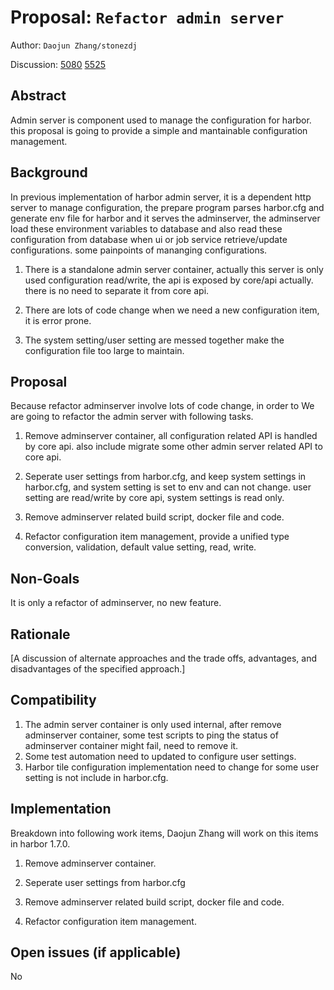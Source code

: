# Proposal: `Refactor admin server`
Author: `Daojun Zhang/stonezdj`

Discussion: 
[5080](https://github.com/goharbor/harbor/issues/5808)
[5525](https://github.com/goharbor/harbor/issues/5525)
## Abstract 
Admin server is component used to manage the configuration for harbor. this proposal is going to provide a simple and mantainable configuration management.

## Background

In previous implementation of harbor admin server, it is a dependent http server to manage configuration, the prepare program parses harbor.cfg and generate env file for harbor and it serves the adminserver, the adminserver load these environment variables to database and also read these configuration from database when ui or job service retrieve/update configurations. some painpoints of mananging configurations.

1. There is a standalone admin server container, actually this server is only used configuration read/write, the api is exposed by core/api actually. there is no need to separate it from core api.

2. There are lots of code change when we need a new configuration item, it is error prone.

3. The system setting/user setting are messed together make the configuration file too large to maintain.


## Proposal

Because refactor adminserver involve lots of code change, in order to We are going to refactor the admin server with following tasks.

1. Remove adminserver container, all configuration related API is handled by core api. also include migrate some other admin server related API to core api.

2. Seperate user settings from harbor.cfg, and keep system settings in harbor.cfg, and system setting is set to env and can not change. user setting are read/write by core api, system settings is read only.

3. Remove adminserver related build script, docker file and code.

4. Refactor configuration item management, provide a unified type conversion, validation, default value setting, read, write.

## Non-Goals
 It is only a refactor of adminserver, no new feature.

## Rationale
 [A discussion of alternate approaches and the trade offs, advantages, and disadvantages of the specified approach.]

## Compatibility
  1. The admin server container is only used internal, after remove adminserver container,  some test scripts to ping the status of adminserver container might fail, need to remove it.
  2. Some test automation need to updated to configure user settings.
  3. Harbor tile configuration implementation need to change for some user setting is not include in harbor.cfg.


## Implementation
 Breakdown into following work items, Daojun Zhang will work on this items in harbor 1.7.0. 

1. Remove adminserver container.

2. Seperate user settings from harbor.cfg

3. Remove adminserver related build script, docker file and code.

4. Refactor configuration item management.

## Open issues (if applicable)
No